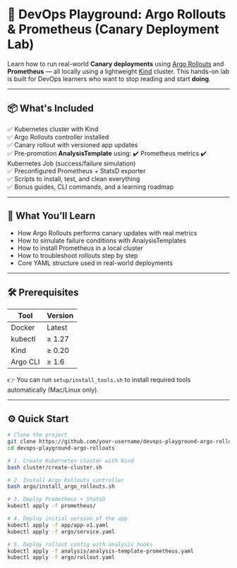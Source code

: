 # 🚀 DevOps Playground: Argo Rollouts & Prometheus (Canary Deployment Lab)

Learn how to run real-world **Canary deployments** using [Argo Rollouts](https://argo-rollouts.readthedocs.io/) and **Prometheus** — all locally using a lightweight [Kind](https://kind.sigs.k8s.io/) cluster. This hands-on lab is built for DevOps learners who want to stop reading and start **doing**.

---

## 📦 What's Included

✅ Kubernetes cluster with Kind  
✅ Argo Rollouts controller installed  
✅ Canary rollout with versioned app updates  
✅ Pre-promotion **AnalysisTemplate** using:
  ✔️ Prometheus metrics
  ✔️ Kubernetes Job (success/failure simulation)  
✅ Preconfigured Prometheus + StatsD exporter  
✅ Scripts to install, test, and clean everything  
✅ Bonus guides, CLI commands, and a learning roadmap  

---

## 🧠 What You’ll Learn

- How Argo Rollouts performs canary updates with real metrics
- How to simulate failure conditions with AnalysisTemplates
- How to install Prometheus in a local cluster
- How to troubleshoot rollouts step by step
- Core YAML structure used in real-world deployments

---

## 🛠️ Prerequisites

| Tool         | Version |
|--------------|---------|
| Docker       | Latest  |
| kubectl      | ≥ 1.27  |
| Kind         | ≥ 0.20  |
| Argo CLI     | ≥ 1.6   |

👉 You can run `setup/install_tools.sh` to install required tools automatically (Mac/Linux only).

---

## ⚙️ Quick Start

```bash
# Clone the project
git clone https://github.com/your-username/devops-playground-argo-rollouts.git
cd devops-playground-argo-rollouts

# 1. Create Kubernetes cluster with Kind
bash cluster/create-cluster.sh

# 2. Install Argo Rollouts controller
bash argo/install_argo_rollouts.sh

# 3. Deploy Prometheus + StatsD
kubectl apply -f prometheus/

# 4. Deploy initial version of the app
kubectl apply -f app/app-v1.yaml
kubectl apply -f argo/service.yaml

# 5. Deploy rollout config with analysis hooks
kubectl apply -f analysis/analysis-template-prometheus.yaml
kubectl apply -f argo/rollout.yaml
```
